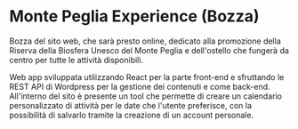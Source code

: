 # Monte Peglia Experience (Bozza)

Bozza del sito web, che sarà presto online, dedicato alla promozione della Riserva della Biosfera Unesco del Monte Peglia e dell'ostello che fungerà da centro per tutte le attività disponibili.

Web app sviluppata utilizzando React per la parte front-end e sfruttando le REST API di Wordpress per la gestione dei contenuti e come back-end. All'interno del sito è presente un tool che permette di creare un calendario personalizzato di attività per le date che l'utente preferisce, con la possibilità di salvarlo tramite la creazione di un account personale.

